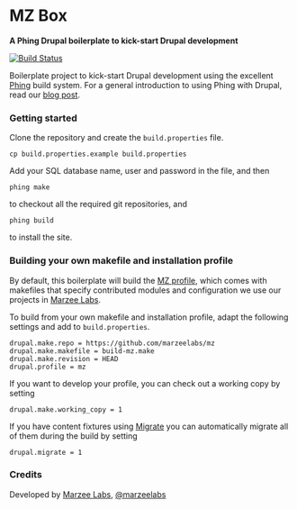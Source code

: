 # MZ Box 
**A Phing Drupal boilerplate to kick-start Drupal development**

[![Build Status](https://travis-ci.org/marzeelabs/mz_box.png?branch=master)](https://travis-ci.org/marzeelabs/mz_box)

Boilerplate project to kick-start Drupal development using the excellent [Phing](http://www.phing.info) build system. For a general introduction to using Phing with Drupal, read our [blog post](http://marzeelabs.org/blog/2014/03/03/coding-as-a-team-automation-using-phing/).

### Getting started

Clone the repository and create the `build.properties` file.

	cp build.properties.example build.properties

Add your SQL database name, user and password in the file, and then

	phing make

to checkout all the required git repositories, and

	phing build

to install the site.

### Building your own makefile and installation profile

By default, this boilerplate will build the [MZ profile](https://github.com/marzeelabs/mz), which comes with makefiles that specify contributed modules and configuration we use our projects in [Marzee Labs](http://marzeelabs.org).

To build from your own makefile and installation profile, adapt the following settings and add to `build.properties`.

	drupal.make.repo = https://github.com/marzeelabs/mz
	drupal.make.makefile = build-mz.make
	drupal.make.revision = HEAD
	drupal.profile = mz

If you want to develop your profile, you can check out a working copy by setting
	
	drupal.make.working_copy = 1

If you have content fixtures using [Migrate](http://drupal.org/project/migrate) you can automatically migrate all of them during the build by setting
	
	drupal.migrate = 1

### Credits

Developed by [Marzee Labs](http://marzeelabs.org), [@marzeelabs](http://twitter.com/marzeelabs)
